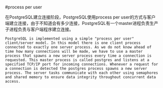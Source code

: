 #process per user

在PostgreSQL建立连接阶段，PostgreSQL使用process per user的方式与客户端建立连接，由于不知道会有多少连接，PostgreSQL有一个master进程负责生产子进程负责与客户端程序建立连接。

    PostgreSQL is implemented using a simple "process per user" client/server model. In this model there is one client process connected to exactly one server process. As we do not know ahead of time how many connections will be made, we have to use a master process that spawns a new server process every time a connection is requested. This master process is called postgres and listens at a specified TCP/IP port for incoming connections. Whenever a request for a connection is detected the postgres process spawns a new server process. The server tasks communicate with each other using semaphores and shared memory to ensure data integrity throughout concurrent data access.
